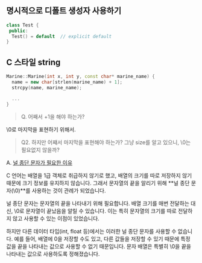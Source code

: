 ## 명시적으로 디폴트 생성자 사용하기

```cpp
class Test {
 public:
  Test() = default  // explicit default
}
```

## C 스타일 string

```cpp
Marine::Marine(int x, int y, const char* marine_name) {
  name = new char[strlen(marine_name) + 1];
  strcpy(name, marine_name);

  ...
}
```

> Q. 어째서 +1을 해야 하는가? 

\0로 마지막을 표현하기 위해서.

> Q2. 하지만 어쨰서 마지막을 표현해야 하는가? 그냥 size를 알고 있으니, \0는 필요없지 않을까?

A. [널 종단 문자가 필요한 이유](https://www.reddit.com/r/cpp_questions/comments/15vth5w/comment/jwx7qyi/?utm_source=share&utm_medium=web3x&utm_name=web3xcss&utm_term=1&utm_content=share_button)

C 언어는 배열을 1급 객체로 취급하지 않기로 했고, 배열의 크기를 따로 저장하지 않기 때문에 크기 정보를 유지하지 않습니다. 그래서 문자열의 끝을 알리기 위해 **널 종단 문자(\0)**를 사용하는 것이 관례가 되었습니다.

널 종단 문자는 문자열의 끝을 나타내기 위해 필요합니다. 배열 크기를 매번 전달하는 대신, \0로 문자열이 끝났음을 알릴 수 있습니다. 이는 특히 문자열의 크기를 따로 전달하지 않고 사용할 수 있는 이점이 있었습니다.

하지만 다른 데이터 타입(int, float 등)에서는 이러한 널 종단 문자를 사용할 수 없습니다. 예를 들어, 배열에 0을 저장할 수도 있고, 다른 값들을 저장할 수 있기 때문에 특정 값을 끝을 나타내는 값으로 사용할 수 없기 때문입니다. 문자 배열은 특별히 \0을 끝을 나타내는 값으로 사용하도록 정해졌습니다.



